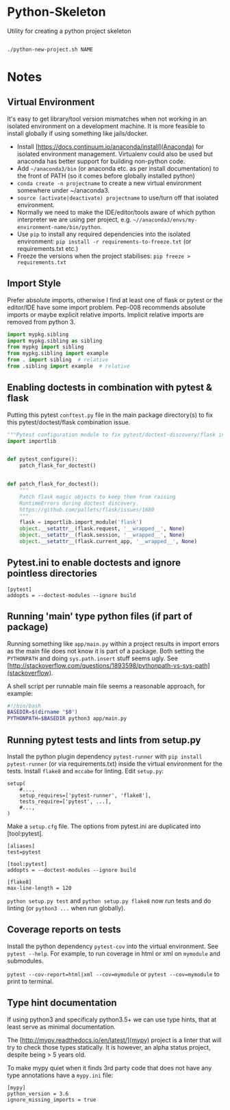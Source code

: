 # Python-Skeleton

Utility for creating a python project skeleton

```bash

./python-new-project.sh NAME
```



# Notes

## Virtual Environment

It's easy to get library/tool version mismatches when not working in an isolated environment on a development machine. It is more feasible to install globally if using something like jails/docker.

- Install [https://docs.continuum.io/anaconda/install](Anaconda) for isolated environment management. Virtualenv could also be used but anaconda has better support for building non-python code.
- Add `~/anaconda3/bin` (or anaconda etc. as per install documentation) to the front of PATH (so it comes before globally installed python)
- `conda create -n projectname` to create a new virtual environment somewhere under ~/anaconda3.
- `source (activate|deactivate) projectname` to use/turn off that isolated environment.
- Normally we need to make the IDE/editor/tools aware of which python interpreter we are using per project, e.g. `~//anaconda3/envs/my-environment-name/bin/python`.
- Use `pip` to install any required dependencies into the isolated environment: `pip install -r requirements-to-freeze.txt` (or requirements.txt etc.)
- Freeze the versions when the project stabilises: `pip freeze > requirements.txt`

## Import Style

Prefer absolute imports, otherwise I find at least one of flask or pytest or the editor/IDE have some import problem.
Pep-008 recommends absolute imports or maybe explicit relative imports. Implicit relative imports are removed from python 3.

```python
import mypkg.sibling
import mypkg.sibling as sibling
from mypkg import sibling
from mypkg.sibling import example
from . import sibling  # relative
from .sibling import example  # relative
```

## Enabling doctests in combination with pytest & flask

Putting this pytest `conftest.py` file in the main package directory(s) to fix this pytest/doctest/flask combination issue.

```python
"""Pytest configuration module to fix pytest/doctest-discovery/flask interaction issue."""
import importlib


def pytest_configure():
    patch_flask_for_doctest()


def patch_flask_for_doctest():
    """
    Patch flask magic objects to keep them from raising
    RuntimeErrors during doctest discovery.
    https://github.com/pallets/flask/issues/1680
    """
    flask = importlib.import_module('flask')
    object.__setattr__(flask.request, '__wrapped__', None)
    object.__setattr__(flask.session, '__wrapped__', None)
    object.__setattr__(flask.current_app, '__wrapped__', None)
```

## Pytest.ini to enable doctests and ignore pointless directories

```
[pytest]
addopts = --doctest-modules --ignore build
```

## Running 'main' type python files (if part of package)

Running something like `app/main.py` within a project results in import errors as the main file does not know it is part of a package. Both setting the `PYTHONPATH` and doing `sys.path.insert` stuff seems ugly. See [http://stackoverflow.com/questions/1893598/pythonpath-vs-sys-path](stackoverflow).

A shell script per runnable main file seems a reasonable approach, for example:

```bash
#!/bin/bash
BASEDIR=$(dirname "$0")
PYTHONPATH=$BASEDIR python3 app/main.py
```

## Running pytest tests and lints from setup.py

Install the python plugin dependency `pytest-runner` with `pip install pytest-runner` (or via requirements.txt) inside the virtual environment for the tests. Install `flake8` and `mccabe` for linting. Edit `setup.py`:

```
setup(
    #...,
    setup_requires=['pytest-runner', 'flake8'],
    tests_require=['pytest', ...],
    #...,
)
```

Make a `setup.cfg` file. The options from pytest.ini are duplicated into [tool:pytest].

```
[aliases]
test=pytest

[tool:pytest]
addopts = --doctest-modules --ignore build

[flake8]
max-line-length = 120
```

`python setup.py test` and `python setup.py flake8` now run tests and do linting (or `python3 ...` when run globally).


## Coverage reports on tests

Install the python dependency `pytest-cov` into the virtual environment. See `pytest --help`. For example, to run coverage in html or xml on `mymodule` and submodules.

`pytest --cov-report=html|xml --cov=mymodule` or `pytest --cov=mymodule` to print to terminal.

## Type hint documentation

If using python3 and specificaly python3.5+ we can use type hints, that at least serve as minimal documentation.

The [http://mypy.readthedocs.io/en/latest/](mypy) project is a linter that will try to check those types statically. It is however, an alpha status project, despite being > 5 years old.

To make mypy quiet when it finds 3rd party code that does not have any type annotations have a `mypy.ini` file:

```
[mypy]
python_version = 3.6
ignore_missing_imports = true
```
